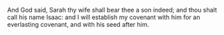 And God said, Sarah thy wife shall bear thee a son indeed; and thou shalt call his name Isaac: and I will establish my covenant with him for an everlasting covenant, and with his seed after him.
